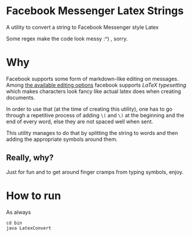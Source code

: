 # Facebook Messenger Latex Strings
A utility to convert a string to Facebook Messenger style Latex

Some regex make the code look messy :^) , sorry.

# Why

Facebook supports some form of markdown-like editing on messages. Among [the available editing options](https://www.facebook.com/help/147348452522644) facebook supports _LaTeX typesetting_ which makes characters look fancy like actual latex does when creating documents.

In order to use that (at the time of creating this utility), one has to go through a repetitive process of adding `\(` and `\)` at the beginning and the end of every word, else they are not spaced well when sent.

This utility manages to do that by splitting the string to words and then adding the appropriate symbols around them.

## Really, why?

Just for fun and to get around finger cramps from typing symbols, enjoy.

# How to run

As always

```
cd bin
java LatexConvert
```

